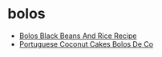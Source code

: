# bolos

 * [Bolos Black Beans And Rice Recipe](../../index/b/bolos-black-beans-and-rice-recipe.json)
 * [Portuguese Coconut Cakes Bolos De Co](../../index/p/portuguese-coconut-cakes-bolos-de-co.json)
